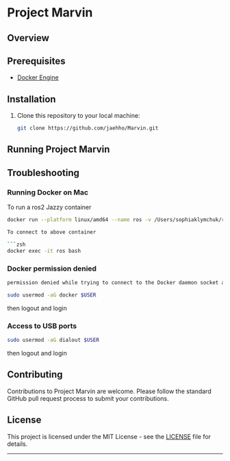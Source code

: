 # Project Marvin

## Overview

## Prerequisites

- [Docker Engine](https://docs.docker.com/engine/install/)

## Installation

1. Clone this repository to your local machine:

   ```bash
   git clone https://github.com/jaehho/Marvin.git
   ```

## Running Project Marvin

## Troubleshooting

### Running Docker on Mac

To run a ros2 Jazzy container

```zsh
docker run --platform linux/amd64 --name ros -v /Users/sophiaklymchuk/ros2-ws:/root/ros2-ws -d osrf/ros:jazzy-desktop-full tail -f /dev/null```

To connect to above container

```zsh
docker exec -it ros bash
```

### Docker permission denied

```bash
permission denied while trying to connect to the Docker daemon socket at unix:///var/run/docker.sock: Get "http://%2Fvar%2Frun%2Fdocker.sock/v1.47/containers/json?all=1&filters=%7B%22label%22%3A%7B%22com.docker.compose.config-hash%22%3Atrue%2C%22com.docker.compose.project%3Dmarvin%22%3Atrue%7D%7D": dial unix /var/run/docker.sock: connect: permission denied
```

```bash
sudo usermod -aG docker $USER
```

then logout and login

### Access to USB ports

```bash
sudo usermod -aG dialout $USER
```

then logout and login

## Contributing

Contributions to Project Marvin are welcome. Please follow the standard GitHub pull request process to submit your contributions.

## License

This project is licensed under the MIT License - see the [LICENSE](LICENSE) file for details.

---
